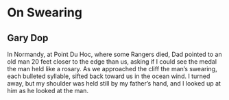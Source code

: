 # On Swearing
## Gary Dop
In Normandy, at Point Du Hoc,
where some Rangers died,
Dad pointed to an old man
20 feet closer to the edge than us,
asking if I could see
the medal the man held
like a rosary.
As we approached the cliff
the man’s swearing, each bulleted
syllable, sifted back
toward us in the ocean wind.
I turned away,
but my shoulder was held still
by my father’s hand,
and I looked up at him
as he looked at the man.